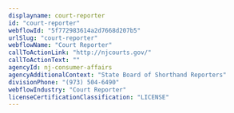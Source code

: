 ```yaml
---
displayname: court-reporter
id: "court-reporter"
webflowId: "5f772983614a2d7668d207b5"
urlSlug: "court-reporter"
webflowName: "Court Reporter"
callToActionLink: "http://njcourts.gov/"
callToActionText: ""
agencyId: nj-consumer-affairs
agencyAdditionalContext: "State Board of Shorthand Reporters"
divisionPhone: "(973) 504-6490"
webflowIndustry: "Court Reporter"
licenseCertificationClassification: "LICENSE"
---
```

